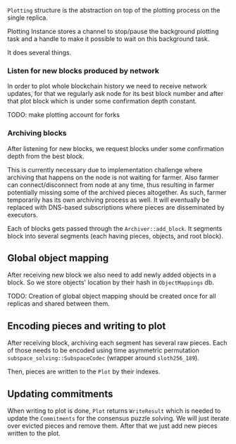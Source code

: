 `Plotting` structure is the abstraction on top of the plotting process on the
single replica.

Plotting Instance stores a channel to stop/pause the background plotting
task and a handle to make it possible to wait on this background task.

It does several things.

### Listen for new blocks produced by network

In order to plot whole blockchain history we need to receive network updates,
for that we regularly ask node for its best block number and after that plot
block which is under some confirmation depth constant.

TODO: make plotting account for forks

### Archiving blocks

After listening for new blocks, we request blocks under some
confirmation depth from the best block.

This is currently necessary due to implementation challenge where archiving
that happens on the node is not waiting for farmer. Also farmer can
connect/disconnect from node at any time, thus resulting in farmer potentially
missing some of the archived pieces altogether. As such, farmer temporarily has
its own archiving process as well. It will eventually be replaced with DNS-based
subscriptions where pieces are disseminated by executors.

Each of blocks gets passed through the `Archiver::add_block`. It segments
block into several segments (each having pieces, objects, and root block).

## Global object mapping

After receiving new block we also need to add newly added objects in a block.
So we store objects' location by their hash in `ObjectMappings` db.

TODO: Creation of global object mapping should be created once for all replicas
and shared between them.

## Encoding pieces and writing to plot

After receiving block, archiving each segment has several raw pieces. Each of
those needs to be encoded using time asymmetric permutation
`subspace_solving::SubspaceCodec` (wrapper around `sloth256_189`).

Then, pieces are written to the `Plot` by their indexes.

## Updating commitments

When writing to plot is done, `Plot` returns `WriteResult` which is needed to
update the `Commitments` for the consensus puzzle solving. We will just iterate
over evicted pieces and remove them. After that we just add new pieces written to
the plot.

